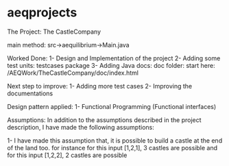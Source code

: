 # aeqprojects
The Project: The CastleCompany

main method: src->aequilibrium->Main.java

Worked Done:
1- Design and Implementation of the project
2- Adding some test units: testcases package
3- Adding Java docs: doc folder: start here: /AEQWork/TheCastleCompany/doc/index.html

Next step to improve:
1- Adding more test cases
2- Improving the documentations


Design pattern applied:
1- Functional Programming (Functional interfaces)

Assumptions:
In addition to the assumptions described in the project description, I have 
made the following assumptions:

1- I have made this assumption that, it is possible to build a castle at the end of the land too.
for instance for this input [1,2,1], 3 castles are possible
and for this input [1,2,2], 2 castles are possible



